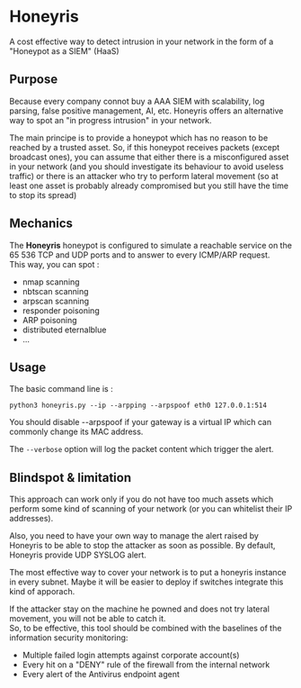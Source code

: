 # Honeyris
A cost effective way to detect intrusion in your network in the form of a "Honeypot as a SIEM" (HaaS)

## Purpose
Because every company connot buy a AAA SIEM with scalability, log parsing, false positive management, AI, etc. Honeyris offers an alternative way to spot an "in progress intrusion" in your network.  

The main principe is to provide a honeypot which has no reason to be reached by a trusted asset. So, if this honeypot receives packets (except broadcast ones), you can assume that either there is a misconfigured asset in your network (and you should investigate its behaviour to avoid useless traffic) or there is an attacker who try to perform lateral movement (so at least one asset is probably already compromised but you still have the time to stop its spread)

## Mechanics
The **Honeyris** honeypot is configured to simulate a reachable service on the 65 536 TCP and UDP ports and to answer to every ICMP/ARP request.  
This way, you can spot :
- nmap scanning
- nbtscan scanning
- arpscan scanning
- responder poisoning 
- ARP poisoning 
- distributed eternalblue
- ...

## Usage
The basic command line is :  
```
python3 honeyris.py --ip --arpping --arpspoof eth0 127.0.0.1:514
```
You should disable --arpspoof if your gateway is a virtual IP which can commonly change its MAC address.  

The `--verbose` option will log the packet content which trigger the alert.

## Blindspot & limitation
This approach can work only if you do not have too much assets which perform some kind of scanning of your network (or you can whitelist their IP addresses).  

Also, you need to have your own way to manage the alert raised by Honeyris to be able to stop the attacker as soon as possible. By default, Honeyris provide UDP SYSLOG alert.  

The most effective way to cover your network is to put a honeyris instance in every subnet. Maybe it will be easier to deploy if switches integrate this kind of apporach.  

If the attacker stay on the machine he powned and does not try lateral movement, you will not be able to catch it.  
So, to be effective, this tool should be combined with the baselines of the information security monitoring:
* Multiple failed login attempts against corporate account(s)
* Every hit on a "DENY" rule of the firewall from the internal network
* Every alert of the Antivirus endpoint agent
